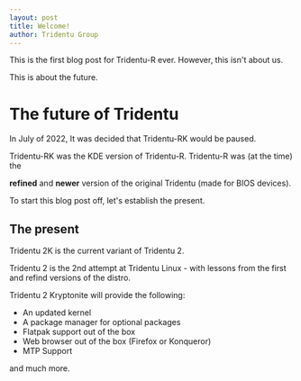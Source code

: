 ```yaml
---
layout: post
title: Welcome!
author: Tridentu Group
---
```


This is the first blog post for Tridentu-R ever. However, this isn't about us.

This is about the future.


# The future of Tridentu

In July of 2022, It was decided that Tridentu-RK would be paused.

Tridentu-RK was the KDE version of Tridentu-R. Tridentu-R was (at the time) the

**refined** and **newer** version of the original Tridentu (made for BIOS devices).

To start this blog post off, let's establish the present.


## The present

Tridentu 2K is the current variant of Tridentu 2.

Tridentu 2 is the 2nd attempt at Tridentu Linux - with lessons from the first and refind versions of the distro.

Tridentu 2 Kryptonite will provide the following:

- An updated kernel
- A package manager for optional packages
- Flatpak support out of the box
- Web browser out of the box (Firefox or Konqueror)
- MTP Support

and much more.
